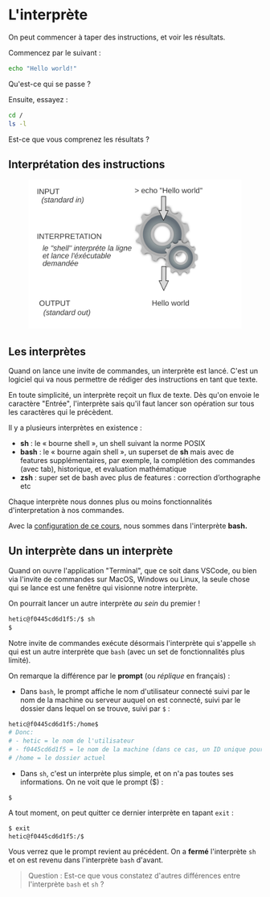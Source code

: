 # L'interprète

On peut commencer à taper des instructions, et voir les résultats.

Commencez par le suivant :

```bash
echo "Hello world!"
```

Qu'est-ce qui se passe ?

Ensuite, essayez :

```bash
cd /
ls -l
```

Est-ce que vous comprenez les résultats ?

## Interprétation des instructions

<figure><img src="../../.gitbook/assets/shell-interpret.svg" alt=""><figcaption></figcaption></figure>

## Les interprètes

Quand on lance une invite de commandes, un interprète est lancé. C'est un logiciel qui va nous permettre de rédiger des instructions en tant que texte.

En toute simplicité, un interprète reçoit un flux de texte. Dès qu'on envoie le caractère "Entrée", l'interprète sais qu'il faut lancer son opération sur tous les caractères qui le précèdent.

Il y a plusieurs interprètes en existence :

* **sh** : le « bourne shell », un shell suivant la norme POSIX
* **bash** : le « bourne again shell », un superset de **sh** mais avec de features supplémentaires, par exemple, la complétion des commandes (avec tab),  historique, et  evaluation mathématique
* **zsh** : super set de bash avec plus de features : correction d’orthographe etc

Chaque interprète nous donnes plus ou moins fonctionnalités d'interpretation à nos commandes.

Avec la [configuration de ce cours](../../introduction/010-introduction/installation-party.md), nous sommes dans l'interprète **bash.**

## Un interprète dans un interprète

Quand on ouvre l'application "Terminal", que ce soit dans VSCode, ou bien via l'invite de commandes sur MacOS, Windows ou Linux, la seule chose qui se lance est une fenêtre qui visionne notre interprète.

On pourrait lancer un autre interprète _au sein_ du premier !

```bash
hetic@f0445cd6d1f5:/$ sh
$
```

Notre invite de commandes exécute désormais l'interprète qui s'appelle `sh` qui est un autre interprète que `bash` (avec un set de fonctionnalités plus limité).

On remarque la différence par le **prompt** (ou _réplique_ en français) :

* Dans `bash`, le prompt affiche le nom d'utilisateur connecté suivi par le nom de la machine ou serveur auquel on est connecté, suivi par le dossier dans lequel on se trouve, suivi par `$` :

```bash
hetic@f0445cd6d1f5:/home$
# Donc:
# - hetic = le nom de l'utilisateur
# - f0445cd6d1f5 = le nom de la machine (dans ce cas, un ID unique pour notre machine virtuelle)
# /home = le dossier actuel
```

* Dans `sh`, c'est un interprète plus simple, et on n'a pas toutes ses informations. On ne voit que le prompt ($) :

```shell
$
```

A tout moment, on peut quitter ce dernier interprète en tapant `exit` :

```shell
$ exit
hetic@f0445cd6d1f5:/$
```

Vous verrez que le prompt revient au précédent. On a **fermé** l'interprète `sh` et on est revenu dans l'interprète `bash` d'avant.

> Question : Est-ce que vous constatez d'autres différences entre l'interprète `bash` et `sh` ?
